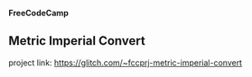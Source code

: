 **FreeCodeCamp**
 
## Metric Imperial Convert

project link: https://glitch.com/~fccprj-metric-imperial-convert
